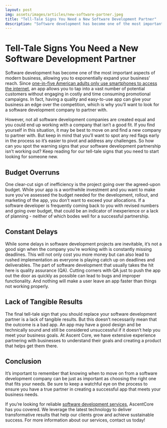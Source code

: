 ```yaml
---
layout: post
img: assets/images/articles/new-software-partner.jpeg
title: "Tell-Tale Signs You Need a New Software Development Partner"
description: "Software development has become one of the most important aspects of modern business, allowing you to exponentially expand your business’ reach. Having a quality and easy-to-use app can give your business an edge over the competition by allowing you to tap into a vast number of potential customers without engaging in costly and time consuming promotional campaigns."
---
```


# Tell-Tale Signs You Need a New Software Development Partner

Software development has become one of the most important aspects of modern business, allowing you to exponentially expand your business’ reach. Since [one-in-five American adults only use smartphones to access the internet](https://www.pewresearch.org/internet/fact-sheet/internet-broadband/), an app allows you to tap into a vast number of potential customers without engaging in costly and time consuming promotional campaigns. In fact, having a quality and easy-to-use app can give your business an edge over the competition, which is why you’ll want to look for a software development company to partner with. 

However, not all software development companies are created equal and you could end up working with a company that isn’t a good fit. If you find yourself in this situation, it may be best to move on and find a new company to partner with. But keep in mind that you’ll want to spot any red flags early in the process so it’s easier to pivot and address any challenges. So how can you spot the warning signs that your software development partnership isn’t working out? Keep reading for our tell-tale signs that you need to start looking for someone new.

## Budget Overruns

One clear-cut sign of inefficiency is the project going over the agreed-upon budget. While your app is a worthwhile investment and you want to make sure you’ve assessed the budget needed for the development, rollout, and marketing of the app, you don’t want to exceed your allocations. If a software developer is frequently coming back to you with revised numbers and going over budget, that could be an indicator of inexperience or a lack of planning - neither of which bodes well for a successful partnership. 

## Constant Delays

While some delays in software development projects are inevitable, it’s not a good sign when the company you’re working with is constantly missing deadlines. This will not only cost you more money but can also lead to rushed implementation as everyone is playing catch up on deadlines and deliverables. The part of software development that usually takes the hit here is quality assurance (QA). Cutting corners with QA just to push the app out the door as quickly as possible can lead to bugs and improper functionality. And nothing will make a user leave an app faster than things not working properly.

## Lack of Tangible Results

The final tell-tale sign that you should replace your software development partner is a lack of tangible results. But this doesn’t necessarily mean that the outcome is a bad app. An app may have a good design and be technically sound and still be considered unsuccessful if it doesn’t help you meet your business goals. At Ascent Core, we have extensive experience partnering with businesses to understand their goals and creating a product that helps get them there. 

## Conclusion

It’s important to remember that knowing when to move on from a software development company can be just as important as choosing the right one that fits your needs. Be sure to keep a watchful eye on the process to ensure you have a true partner in creating a successful app that meets your business needs.

If you’re looking for reliable [software development services](https://www.ascentcore.com/services.html), AscentCore has you covered. We leverage the latest technology to deliver transformative results that help our clients grow and achieve sustainable success. For more information about our services, contact us today!
